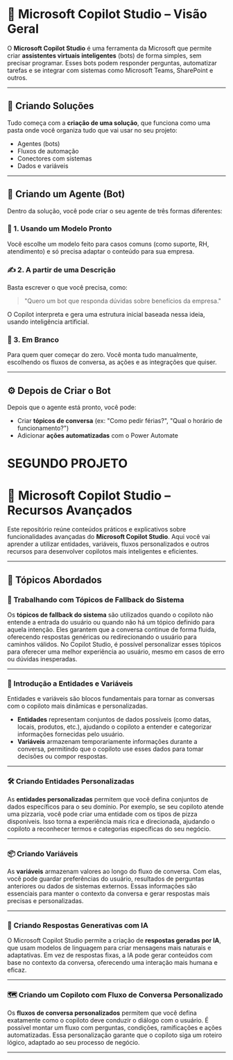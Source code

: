 # 🤖 Microsoft Copilot Studio – Visão Geral

O **Microsoft Copilot Studio** é uma ferramenta da Microsoft que permite criar **assistentes virtuais inteligentes** (bots) de forma simples, sem precisar programar. Esses bots podem responder perguntas, automatizar tarefas e se integrar com sistemas como Microsoft Teams, SharePoint e outros.

---

## 🧱 Criando Soluções

Tudo começa com a **criação de uma solução**, que funciona como uma pasta onde você organiza tudo que vai usar no seu projeto:

- Agentes (bots)
- Fluxos de automação
- Conectores com sistemas
- Dados e variáveis

---

## 🤖 Criando um Agente (Bot)

Dentro da solução, você pode criar o seu agente de três formas diferentes:

### 🧠 1. Usando um Modelo Pronto
Você escolhe um modelo feito para casos comuns (como suporte, RH, atendimento) e só precisa adaptar o conteúdo para sua empresa.

### ✍️ 2. A partir de uma Descrição
Basta escrever o que você precisa, como:
> "Quero um bot que responda dúvidas sobre benefícios da empresa."

O Copilot interpreta e gera uma estrutura inicial baseada nessa ideia, usando inteligência artificial.

### 🧼 3. Em Branco
Para quem quer começar do zero. Você monta tudo manualmente, escolhendo os fluxos de conversa, as ações e as integrações que quiser.

---

## ⚙️ Depois de Criar o Bot

Depois que o agente está pronto, você pode:

- Criar **tópicos de conversa** (ex: "Como pedir férias?", "Qual o horário de funcionamento?")
- Adicionar **ações automatizadas** com o Power Automate


# SEGUNDO PROJETO

# 🤖 Microsoft Copilot Studio – Recursos Avançados

Este repositório reúne conteúdos práticos e explicativos sobre funcionalidades avançadas do **Microsoft Copilot Studio**. Aqui você vai aprender a utilizar entidades, variáveis, fluxos personalizados e outros recursos para desenvolver copilotos mais inteligentes e eficientes.

---

## 🧠 Tópicos Abordados

### 🔄 Trabalhando com Tópicos de Fallback do Sistema

Os **tópicos de fallback do sistema** são utilizados quando o copiloto não entende a entrada do usuário ou quando não há um tópico definido para aquela intenção. Eles garantem que a conversa continue de forma fluida, oferecendo respostas genéricas ou redirecionando o usuário para caminhos válidos. No Copilot Studio, é possível personalizar esses tópicos para oferecer uma melhor experiência ao usuário, mesmo em casos de erro ou dúvidas inesperadas.

---

### 🧩 Introdução a Entidades e Variáveis

Entidades e variáveis são blocos fundamentais para tornar as conversas com o copiloto mais dinâmicas e personalizadas.

- **Entidades** representam conjuntos de dados possíveis (como datas, locais, produtos, etc.), ajudando o copiloto a entender e categorizar informações fornecidas pelo usuário.
- **Variáveis** armazenam temporariamente informações durante a conversa, permitindo que o copiloto use esses dados para tomar decisões ou compor respostas.

---

### 🛠️ Criando Entidades Personalizadas

As **entidades personalizadas** permitem que você defina conjuntos de dados específicos para o seu domínio. Por exemplo, se seu copiloto atende uma pizzaria, você pode criar uma entidade com os tipos de pizza disponíveis. Isso torna a experiência mais rica e direcionada, ajudando o copiloto a reconhecer termos e categorias específicas do seu negócio.

---

### 📦 Criando Variáveis

As **variáveis** armazenam valores ao longo do fluxo de conversa. Com elas, você pode guardar preferências do usuário, resultados de perguntas anteriores ou dados de sistemas externos. Essas informações são essenciais para manter o contexto da conversa e gerar respostas mais precisas e personalizadas.

---

### 🧠 Criando Respostas Generativas com IA

O Microsoft Copilot Studio permite a criação de **respostas geradas por IA**, que usam modelos de linguagem para criar mensagens mais naturais e adaptativas. Em vez de respostas fixas, a IA pode gerar conteúdos com base no contexto da conversa, oferecendo uma interação mais humana e eficaz.

---

### 🗺️ Criando um Copiloto com Fluxo de Conversa Personalizado

Os **fluxos de conversa personalizados** permitem que você defina exatamente como o copiloto deve conduzir o diálogo com o usuário. É possível montar um fluxo com perguntas, condições, ramificações e ações automatizadas. Essa personalização garante que o copiloto siga um roteiro lógico, adaptado ao seu processo de negócio.

---
